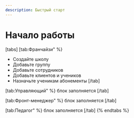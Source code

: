 ```yaml
---
description: Быстрый старт
---
```


# Начало работы

[tabs]
[tab:Франчайзи" %}


* Создайте школу
* Добавьте группу
* Добавьте сотрудников
* Добавьте клиентов и учеников
* Назначьте ученикам абонементы
[/tab]

[tab:Управляющий" %}
блок заполняется
[/tab]

[tab:Фронт-менеджер" %}
блок заполняется
[/tab]

[tab:Педагог" %}
блок заполняется
[/tab]
{% endtabs %}
